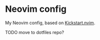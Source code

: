 # Neovim config

My Neovim config, based on [Kickstart.nvim](https://github.com/nvim-lua/kickstart.nvim).

TODO move to dotfiles repo?

